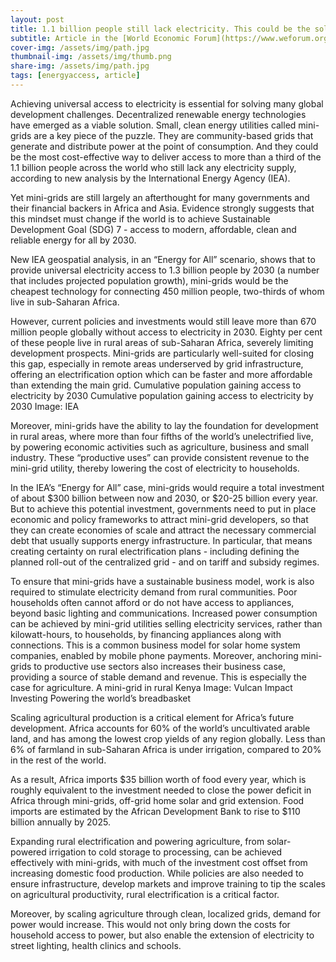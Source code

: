 ```yaml
---
layout: post
title: 1.1 billion people still lack electricity. This could be the solution
subtitle: Article in the [World Economic Forum](https://www.weforum.org/agenda/2018/06/1-billion-people-lack-electricity-solution-mini-grid-iea/)
cover-img: /assets/img/path.jpg
thumbnail-img: /assets/img/thumb.png
share-img: /assets/img/path.jpg
tags: [energyaccess, article]
---
```



Achieving universal access to electricity is essential for solving many global development challenges. Decentralized renewable energy technologies have emerged as a viable solution. Small, clean energy utilities called mini-grids are a key piece of the puzzle. They are community-based grids that generate and distribute power at the point of consumption. And they could be the most cost-effective way to deliver access to more than a third of the 1.1 billion people across the world who still lack any electricity supply, according to new analysis by the International Energy Agency (IEA).

Yet mini-grids are still largely an afterthought for many governments and their financial backers in Africa and Asia. Evidence strongly suggests that this mindset must change if the world is to achieve Sustainable Development Goal (SDG) 7 - access to modern, affordable, clean and reliable energy for all by 2030.

New IEA geospatial analysis, in an “Energy for All” scenario, shows that to provide universal electricity access to 1.3 billion people by 2030 (a number that includes projected population growth), mini-grids would be the cheapest technology for connecting 450 million people, two-thirds of whom live in sub-Saharan Africa.

However, current policies and investments would still leave more than 670 million people globally without access to electricity in 2030. Eighty per cent of these people live in rural areas of sub-Saharan Africa, severely limiting development prospects. Mini-grids are particularly well-suited for closing this gap, especially in remote areas underserved by grid infrastructure, offering an electrification option which can be faster and more affordable than extending the main grid.
Cumulative population gaining access to electricity by 2030
Cumulative population gaining access to electricity by 2030
Image: IEA

Moreover, mini-grids have the ability to lay the foundation for development in rural areas, where more than four fifths of the world’s unelectrified live, by powering economic activities such as agriculture, business and small industry. These “productive uses” can provide consistent revenue to the mini-grid utility, thereby lowering the cost of electricity to households.

In the IEA’s “Energy for All” case, mini-grids would require a total investment of about $300 billion between now and 2030, or $20-25 billion every year. But to achieve this potential investment, governments need to put in place economic and policy frameworks to attract mini-grid developers, so that they can create economies of scale and attract the necessary commercial debt that usually supports energy infrastructure. In particular, that means creating certainty on rural electrification plans - including defining the planned roll-out of the centralized grid - and on tariff and subsidy regimes.

To ensure that mini-grids have a sustainable business model, work is also required to stimulate electricity demand from rural communities. Poor households often cannot afford or do not have access to appliances, beyond basic lighting and communications. Increased power consumption can be achieved by mini-grid utilities selling electricity services, rather than kilowatt-hours, to households, by financing appliances along with connections. This is a common business model for solar home system companies, enabled by mobile phone payments. Moreover, anchoring mini-grids to productive use sectors also increases their business case, providing a source of stable demand and revenue. This is especially the case for agriculture.
A mini-grid in rural Kenya
Image: Vulcan Impact Investing
Powering the world’s breadbasket

Scaling agricultural production is a critical element for Africa’s future development. Africa accounts for 60% of the world’s uncultivated arable land, and has among the lowest crop yields of any region globally. Less than 6% of farmland in sub-Saharan Africa is under irrigation, compared to 20% in the rest of the world.

As a result, Africa imports $35 billion worth of food every year, which is roughly equivalent to the investment needed to close the power deficit in Africa through mini-grids, off-grid home solar and grid extension. Food imports are estimated by the African Development Bank to rise to $110 billion annually by 2025.

Expanding rural electrification and powering agriculture, from solar-powered irrigation to cold storage to processing, can be achieved effectively with mini-grids, with much of the investment cost offset from increasing domestic food production. While policies are also needed to ensure infrastructure, develop markets and improve training to tip the scales on agricultural productivity, rural electrification is a critical factor.

Moreover, by scaling agriculture through clean, localized grids, demand for power would increase. This would not only bring down the costs for household access to power, but also enable the extension of electricity to street lighting, health clinics and schools.
